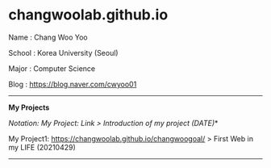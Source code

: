 # changwoolab.github.io
Name : Chang Woo Yoo

School : Korea University (Seoul)

Major : Computer Science

Blog : https://blog.naver.com/cwyoo01

________________________________________________________________________________

**My Projects**

**Notation: My Project*: Link > Introduction of my project (DATE)**

My Project1: https://changwoolab.github.io/changwoogoal/ > First Web in my LIFE (20210429)

________________________________________________________________________________
